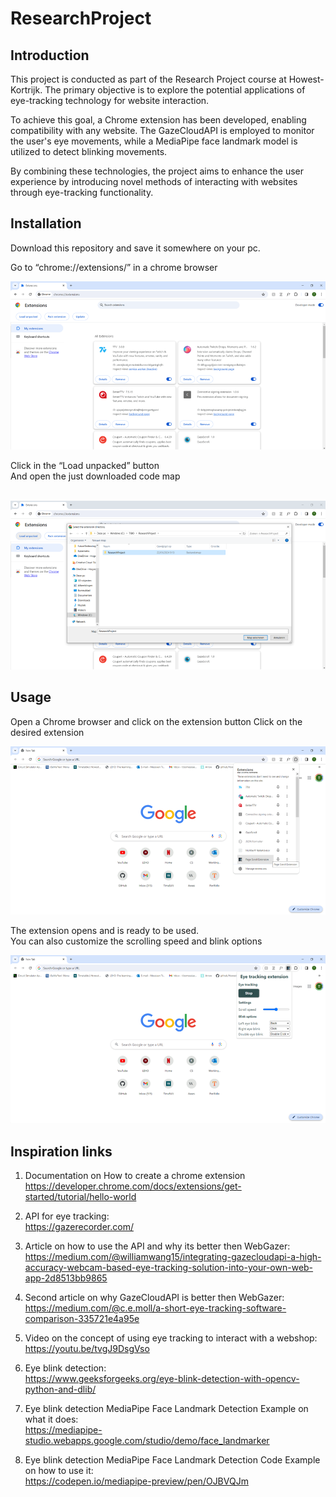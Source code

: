 # ResearchProject

## Introduction

This project is conducted as part of the Research Project course at Howest-Kortrijk. The primary objective is to explore the potential applications of eye-tracking technology for website interaction.

To achieve this goal, a Chrome extension has been developed, enabling compatibility with any website. The GazeCloudAPI is employed to monitor the user's eye movements, while a MediaPipe face landmark model is utilized to detect blinking movements.

By combining these technologies, the project aims to enhance the user experience by introducing novel methods of interacting with websites through eye-tracking functionality.

## Installation
Download this repository and save it somewhere on your pc.

Go to “chrome://extensions/” in a chrome browser

![chrome extensions](img/image.png)

Click in the “Load unpacked” button <br>
And open the just downloaded code map
 
 ![file manager](img/image-1.png)

## Usage
Open a Chrome browser and click on the extension button
Click on the desired extension

![Chrome extensions tab](img/image-2.png)

The extension opens and is ready to be used.<br>
You can also customize the scrolling speed and blink options

![Alt text](img/image-3.png)


## Inspiration links
1) Documentation on How to create a chrome extension
https://developer.chrome.com/docs/extensions/get-started/tutorial/hello-world

2) API for eye tracking: <br>
https://gazerecorder.com/

3) Article on how to use the API and why its better then WebGazer:<br>
https://medium.com/@williamwang15/integrating-gazecloudapi-a-high-accuracy-webcam-based-eye-tracking-solution-into-your-own-web-app-2d8513bb9865

4) Second article on why GazeCloudAPI is better then WebGazer:<br>
https://medium.com/@c.e.moll/a-short-eye-tracking-software-comparison-335721e4a95e

5) Video on the concept of using eye tracking to interact with a webshop:<br>
https://youtu.be/tvgJ9DsgVso

6) Eye blink detection:<br>
https://www.geeksforgeeks.org/eye-blink-detection-with-opencv-python-and-dlib/

7) Eye blink detection MediaPipe Face Landmark Detection Example on what it does:<br>
https://mediapipe-studio.webapps.google.com/studio/demo/face_landmarker

8) Eye blink detection MediaPipe Face Landmark Detection Code Example on how to use it:<br>
https://codepen.io/mediapipe-preview/pen/OJBVQJm